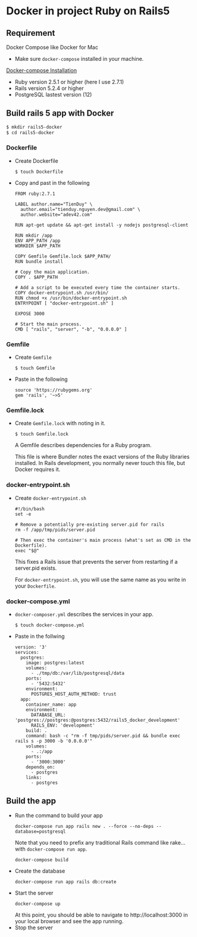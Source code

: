 # Docker in project Ruby on Rails5



## Requirement

Docker Compose like Docker for Mac


- Make sure `docker-compose` installed in your machine.

[Docker-compose Installation](installation_docker-compose.md)

- Ruby version 2.5.1 or higher (here I use 2.7.1)
- Rails version 5.2.4 or higher
- PostgreSQL lastest version (12)


## Build rails 5 app with Docker

```bash
$ mkdir rails5-docker
$ cd rails5-docker
```

### Dockerfile
- Create Dockerfile

  ```
  $ touch Dockerfile
  ```

- Copy and past in the following

  ```
  FROM ruby:2.7.1

  LABEL author.name="TienDuy" \
    author.email="tienduy.nguyen.dev@gmail.com" \
    author.website="adev42.com"

  RUN apt-get update && apt-get install -y nodejs postgresql-client

  RUN mkdir /app
  ENV APP_PATH /app
  WORKDIR $APP_PATH

  COPY Gemfile Gemfile.lock $APP_PATH/
  RUN bundle install

  # Copy the main application.
  COPY . $APP_PATH

  # Add a script to be executed every time the container starts.
  COPY docker-entrypoint.sh /usr/bin/
  RUN chmod +x /usr/bin/docker-entrypoint.sh
  ENTRYPOINT [ "docker-entrypoint.sh" ]

  EXPOSE 3000

  # Start the main process.
  CMD [ "rails", "server", "-b", "0.0.0.0" ]
  ```
### Gemfile
- Create `Gemfile`
  ```
  $ touch Gemfile
  ```
- Paste in the following
  ```
  source 'https://rubygems.org'
  gem 'rails', '~>5'
  ```

### Gemfile.lock

- Create `Gemfile.lock` with noting in it.
  ```
  $ touch Gemfile.lock
  ```
  A Gemfile describes dependencies for a Ruby program.
  
  This file is where Bundler notes the exact versions of the Ruby libraries installed. In Rails development, you normally never touch this file, but Docker requires it.

### docker-entrypoint.sh

- Create `docker-entrypoint.sh`
  ```
  #!/bin/bash
  set -e

  # Remove a potentially pre-existing server.pid for rails
  rm -f /app/tmp/pids/server.pid

  # Then exec the container's main process (what's set as CMD in the Dockerfile).
  exec "$@"
  ```

  This fixes a Rails issue that prevents the server from restarting if a server.pid exists.

  For `docker-entrypoint.sh`, you will use the same name as you write in your `Dockerfile`.

### docker-compose.yml

- `docker-composer.yml` describes the services in your app.
  ```
  $ touch docker-compose.yml
  ```

- Paste in the follwing
  
  ```
  version: '3'
  services:
    postgres:
      image: postgres:latest
      volumes:
        - ./tmp/db:/var/lib/postgresql/data
      ports:
        - '5432:5432'
      environment:
        POSTGRES_HOST_AUTH_METHOD: trust
    app:
      container_name: app
      environment:
        DATABASE_URL: 'postgres://postgres:@postgres:5432/rails5_docker_development'
        RAILS_ENV: 'development'
      build: .
      command: bash -c "rm -f tmp/pids/server.pid && bundle exec rails s -p 3000 -b '0.0.0.0'"
      volumes:
        - .:/app
      ports:
        - '3000:3000'
      depends_on:
        - postgres
      links:
        - postgres
  ```
## Build the app

- Run the command to build your app
  ```
  docker-compose run app rails new . --force --no-deps --database=postgresql
  ```
  Note that you need to prefix any traditional Rails command like rake... with `docker-compose run app`.
  ```
  docker-compose build
  ```
- Create the database
  ```
  docker-compose run app rails db:create
  ```
- Start the server
  ```
  docker-compose up
  ```
  At this point, you should be able to navigate to http://localhost:3000 in your local browser and see the app running.
- Stop the server